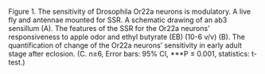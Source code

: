 Figure 1. The sensitivity of Drosophila Or22a neurons is modulatory. 
A live fly and antennae mounted for SSR. A schematic drawing of an ab3 sensillum (A). The features of the SSR for the Or22a neurons’ responsiveness to apple odor and ethyl butyrate (EB) (10-6 v/v) (B). The quantification of change of the Or22a neurons’ sensitivity in early adult stage after eclosion. (C. n≥6, Error bars: 95% CI, ***P ≤ 0.001, statistics: t-test.)